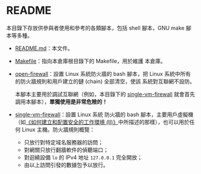 # README

本目錄下存放供參與者使用和參考的各類腳本，包括 shell 腳本，GNU make 腳本等多種。

* [README.md](members/scripts/README.md)：本文件。
* [Makefile](members/scripts/Makefile)：指向本倉庫根目錄下的 Makefile，用於維護
    本倉庫。
* [open-firewall](members/scripts/open-firewall)：設置 Linux 系統防火牆的 bash
    腳本，把 Linux 系統中所有的防火牆規則和用戶建立的鏈 (chain) 全部清空，使該
    系統對互聯網不設防。

    本腳本主要用於調試互聯網（例如，本目錄下的
    [single-vm-firewall](members/scripts/single-vm-firewall)
    就會首先調用本腳本），**單獨使用是非常危險的！**
* [single-vm-firewall](members/scripts/single-vm-firewall)：設置 Linux 系統
    防火牆的 bash 腳本，主要用戶虛擬機（如[《如何建立和配置安全的工作環境
    (II)》](members/HOWTOs/single-vm.md)中所描述的那樣），也可以用於任何 Linux
    主機。防火牆規則概覽：
    * 只放行對特定域名服務器的訪問；
    * 對網關只放行翻牆軟件的偵聽端口；
    * 對迴繞設備 `lo` 的 IPv4 地址 `127.0.0.1` 完全開放；
    * 由以上訪問引發的數據包予以放行。
